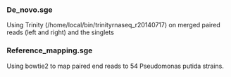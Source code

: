 ### De_novo.sge
Using Trinity (/home/local/bin/trinityrnaseq_r20140717) on merged paired reads (left and right) and the singlets

### Reference_mapping.sge
Using bowtie2 to map paired end reads to 54 Pseudomonas putida strains. 


